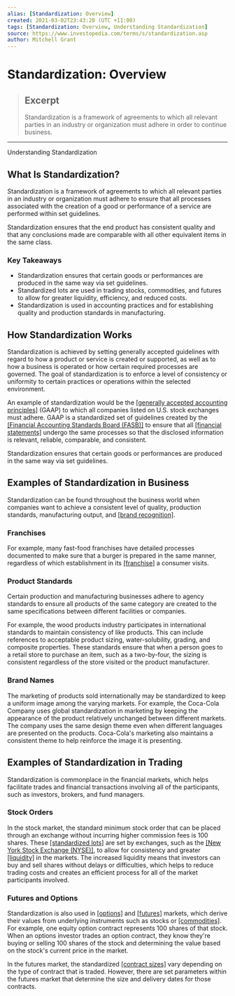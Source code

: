 ```yaml
---
alias: [Standardization: Overview]
created: 2021-03-02T23:43:20 (UTC +11:00)
tags: [Standardization: Overview, Understanding Standardization]
source: https://www.investopedia.com/terms/s/standardization.asp
author: Mitchell Grant
---
```


# Standardization: Overview

> ## Excerpt
> Standardization is a framework of agreements to which all relevant parties in an industry or organization must adhere in order to continue business.

---

Understanding Standardization
## What Is Standardization?

Standardization is a framework of agreements to which all relevant parties in an industry or organization must adhere to ensure that all processes associated with the creation of a good or performance of a service are performed within set guidelines.

Standardization ensures that the end product has consistent quality and that any conclusions made are comparable with all other equivalent items in the same class.

### Key Takeaways

-   Standardization ensures that certain goods or performances are produced in the same way via set guidelines.
-   Standardized lots are used in trading stocks, commodities, and futures to allow for greater liquidity, efficiency, and reduced costs.
-   Standardization is used in accounting practices and for establishing quality and production standards in manufacturing.

## How Standardization Works

Standardization is achieved by setting generally accepted guidelines with regard to how a product or service is created or supported, as well as to how a business is operated or how certain required processes are governed. The goal of standardization is to enforce a level of consistency or uniformity to certain practices or operations within the selected environment.

An example of standardization would be the [[generally accepted accounting principles]](https://www.investopedia.com/terms/g/gaap.asp) (GAAP) to which all companies listed on U.S. stock exchanges must adhere. GAAP is a standardized set of guidelines created by the [[Financial Accounting Standards Board (FASB)]](https://www.investopedia.com/terms/f/fasb.asp) to ensure that all [[financial statements]](https://www.investopedia.com/terms/f/financial-statements.asp) undergo the same processes so that the disclosed information is relevant, reliable, comparable, and consistent.

Standardization ensures that certain goods or performances are produced in the same way via set guidelines.

## Examples of Standardization in Business

Standardization can be found throughout the business world when companies want to achieve a consistent level of quality, production standards, manufacturing output, and [[brand recognition]](https://www.investopedia.com/terms/b/brand-recognition.asp).

### Franchises

For example, many fast-food franchises have detailed processes documented to make sure that a burger is prepared in the same manner, regardless of which establishment in its [[franchise]](https://www.investopedia.com/terms/f/franchise.asp) a consumer visits.

### Product Standards

Certain production and manufacturing businesses adhere to agency standards to ensure all products of the same category are created to the same specifications between different facilities or companies.

For example, the wood products industry participates in international standards to maintain consistency of like products. This can include references to acceptable product sizing, water-solubility, grading, and composite properties. These standards ensure that when a person goes to a retail store to purchase an item, such as a two-by-four, the sizing is consistent regardless of the store visited or the product manufacturer.

### Brand Names

The marketing of products sold internationally may be standardized to keep a uniform image among the varying markets. For example, the Coca-Cola Company uses global standardization in marketing by keeping the appearance of the product relatively unchanged between different markets. The company uses the same design theme even when different languages are presented on the products. Coca-Cola's marketing also maintains a consistent theme to help reinforce the image it is presenting.

## Examples of Standardization in Trading

Standardization is commonplace in the financial markets, which helps facilitate trades and financial transactions involving all of the participants, such as investors, brokers, and fund managers.

### Stock Orders

In the stock market, the standard minimum stock order that can be placed through an exchange without incurring higher commission fees is 100 shares. These [[standardized lots]](https://www.investopedia.com/terms/s/standard-lot.asp) are set by exchanges, such as the [[New York Stock Exchange (NYSE)]](https://www.investopedia.com/terms/n/nyse.asp), to allow for consistency and greater [[liquidity]](https://www.investopedia.com/terms/l/liquidity.asp) in the markets. The increased liquidity means that investors can buy and sell shares without delays or difficulties, which helps to reduce trading costs and creates an efficient process for all of the market participants involved.

### Futures and Options

Standardization is also used in [[options]](https://www.investopedia.com/terms/o/option.asp) and [[futures]](https://www.investopedia.com/terms/f/futurescontract.asp) markets, which derive their values from underlying instruments such as stocks or [[commodities]](https://www.investopedia.com/terms/c/commodity.asp). For example, one equity option contract represents 100 shares of that stock. When an options investor trades an option contract, they know they're buying or selling 100 shares of the stock and determining the value based on the stock's current price in the market.

In the futures market, the standardized [[contract sizes]](https://www.investopedia.com/terms/c/contractsize.asp) vary depending on the type of contract that is traded. However, there are set parameters within the futures market that determine the size and delivery dates for those contracts.
